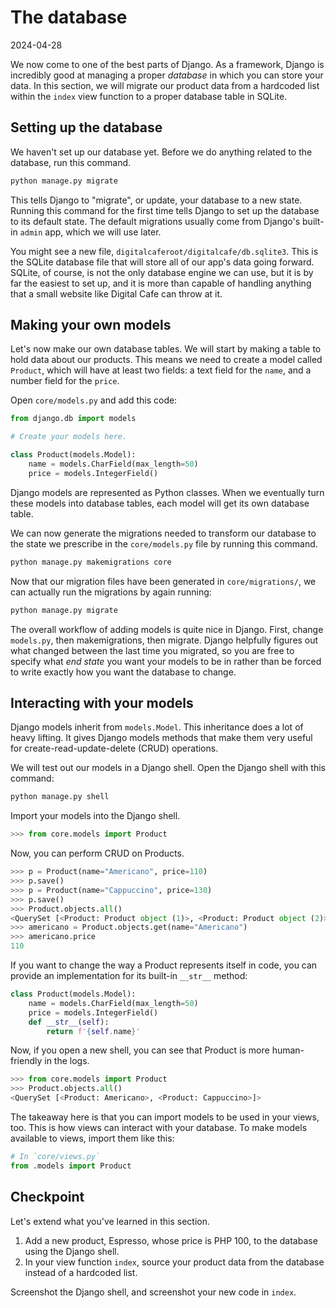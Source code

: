 # The database

2024-04-28

We now come to one of the best parts of Django. As a framework, Django is incredibly good at managing a proper _database_ in which you can store your data. In this section, we will migrate our product data from a hardcoded list within the `index` view function to a proper database table in SQLite.

## Setting up the database

We haven't set up our database yet. Before we do anything related to the database, run this command.

```bash
python manage.py migrate
```

This tells Django to "migrate", or update, your database to a new state. Running this command for the first time tells Django to set up the database to its default state. The default migrations usually come from Django's built-in `admin` app, which we will use later.

You might see a new file, `digitalcaferoot/digitalcafe/db.sqlite3`. This is the SQLite database file that will store all of our app's data going forward. SQLite, of course, is not the only database engine we can use, but it is by far the easiest to set up, and it is more than capable of handling anything that a small website like Digital Cafe can throw at it.

## Making your own models

Let's now make our own database tables. We will start by making a table to hold data about our products. This means we need to create a model called `Product`, which will have at least two fields: a text field for the `name`, and a number field for the `price`.

Open `core/models.py` and add this code:

```python
from django.db import models

# Create your models here.

class Product(models.Model):
    name = models.CharField(max_length=50)
    price = models.IntegerField()
```

Django models are represented as Python classes. When we eventually turn these models into database tables, each model will get its own database table.

We can now generate the migrations needed to transform our database to the state we prescribe in the `core/models.py` file by running this command.

```bash
python manage.py makemigrations core
```

Now that our migration files have been generated in `core/migrations/`, we can actually run the migrations by again running:

```bash
python manage.py migrate
```

The overall workflow of adding models is quite nice in Django. First, change `models.py`, then makemigrations, then migrate. Django helpfully figures out what changed between the last time you migrated, so you are free to specify what _end state_ you want your models to be in rather than be forced to write exactly how you want the database to change.

## Interacting with your models

Django models inherit from `models.Model`. This inheritance does a lot of heavy lifting. It gives Django models methods that make them very useful for create-read-update-delete (CRUD) operations.

We will test out our models in a Django shell. Open the Django shell with this command:

```bash
python manage.py shell
```

Import your models into the Django shell.

```python
>>> from core.models import Product
```

Now, you can perform CRUD on Products.

```python
>>> p = Product(name="Americano", price=110)
>>> p.save()
>>> p = Product(name="Cappuccino", price=130)
>>> p.save()
>>> Product.objects.all()
<QuerySet [<Product: Product object (1)>, <Product: Product object (2)>]>
>>> americano = Product.objects.get(name="Americano")
>>> americano.price
110
```

If you want to change the way a Product represents itself in code, you can provide an implementation for its built-in `__str__` method:

```python
class Product(models.Model):
    name = models.CharField(max_length=50)
    price = models.IntegerField()
    def __str__(self):
        return f'{self.name}'
```

Now, if you open a new shell, you can see that Product is more human-friendly in the logs.

```python
>>> from core.models import Product
>>> Product.objects.all()
<QuerySet [<Product: Americano>, <Product: Cappuccino>]>
```

The takeaway here is that you can import models to be used in your views, too. This is how views can interact with your database. To make models available to views, import them like this:

```python
# In `core/views.py`
from .models import Product
```

## Checkpoint

Let's extend what you've learned in this section.

1. Add a new product, Espresso, whose price is PHP 100, to the database using the Django shell.
2. In your view function `index`, source your product data from the database instead of a hardcoded list.

Screenshot the Django shell, and screenshot your new code in `index`.
